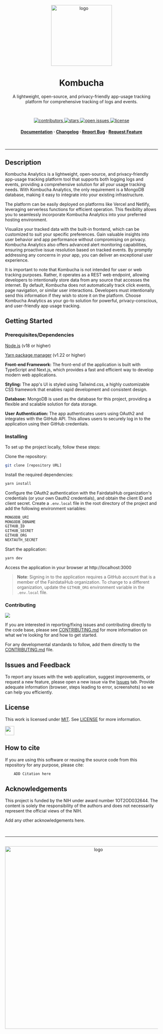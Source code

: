 <div align="center">

<img src="https://freesvg.org/img/1653682897science-svgrepo-com.png" alt="logo" width="200" height="auto" />

<br />

<h1>Kombucha</h1>

<p>
A lightweight, open-source, and privacy-friendly app-usage tracking platform for comprehensive tracking of logs and events.
</p>

<br />

<p>
  <a href="https://github.com/fairdataihub/analytic/graphs/contributors">
    <img src="https://img.shields.io/github/contributors/fairdataihub/analytics.svg?style=flat-square" alt="contributors" />
  </a>
  <a href="https://github.com/fairdataihub/analytics/stargazers">
    <img src="https://img.shields.io/github/stars/fairdataihub/analytics.svg?style=flat-square" alt="stars" />
  </a>
  <a href="https://github.com/fairdataihub/analytics/issues/">
    <img src="https://img.shields.io/github/issues/fairdataihub/analytics.svg?style=flat-square" alt="open issues" />
  </a>
  <a href="https://github.com/fairdataihub/analytics/blob/main/LICENSE">
    <img src="https://img.shields.io/github/license/fairdataihub/analytics.svg?style=flat-square" alt="license" />
  </a>
</p>
   
<h4>
    <a href="#">Documentation</a>
  <span> · </span>
    <a href="#">Changelog</a>
  <span> · </span>
    <a href="https://github.com/fairdataihub/analytics/issues/">Report Bug</a>
  <span> · </span>
    <a href="#">Request Feature</a>
  </h4>
</div>

<br />

---

## Description

Kombucha Analytics is a lightweight, open-source, and privacy-friendly app-usage tracking platform tool that supports both logging logs and events, providing a comprehensive solution for all your usage tracking needs. With Kombucha Analytics, the only requirement is a MongoDB database, making it easy to integrate into your existing infrastructure.

The platform can be easily deployed on platforms like Vercel and Netlify, leveraging serverless functions for efficient operation. This flexibility allows you to seamlessly incorporate Kombucha Analytics into your preferred hosting environment.

Visualize your tracked data with the built-in frontend, which can be customized to suit your specific preferences. Gain valuable insights into user behavior and app performance without compromising on privacy.
Kombucha Analytics also offers advanced alert monitoring capabilities, ensuring proactive issue resolution based on tracked events. By promptly addressing any concerns in your app, you can deliver an exceptional user experience.

It is important to note that Kombucha is not intended for user or web tracking purposes. Rather, it operates as a REST web endpoint, allowing developers to intentionally store data from any source that accesses the internet. By default, Kombucha does not automatically track click events, page navigation, or similar user interactions. Developers must intentionally send this information if they wish to store it on the platform.
Choose Kombucha Analytics as your go-to solution for powerful, privacy-conscious, and user-friendly app usage tracking.


## Getting Started

### Prerequisites/Dependencies

[Node.js](https://nodejs.org/en/) (v18 or higher)

[Yarn package manager](https://yarnpkg.com/getting-started/install) (v1.22 or higher)

**Front-end Framework:** The front-end of the application is built with TypeScript and Next.js, which provides a fast and efficient way to develop modern web applications.

**Styling:** The app's UI is styled using Tailwind.css, a highly customizable CSS framework that enables rapid development and consistent design.

**Database:** MongoDB is used as the database for this project, providing a flexible and scalable solution for data storage.

**User Authentication:** The app authenticates users using OAuth2 and integrates with the GitHub API. This allows users to securely log in to the application using their GitHub credentials.


### Installing

To set up the project locally, follow these steps:

Clone the repository:
```bash
git clone [repository URL]
```

Install the required dependencies:
```bash
yarn install
```

Configure the OAuth2 authentication with the FairdataiHub organization's credentials (or your own Oauth2 credentials), and obtain the client ID and client secret.
Create a `.env.local` file in the root directory of the project and add the following environment variables:
```bash
MONGODB_URI
MONGODB_DBNAME
GITHUB_ID
GITHUB_SECRET
GITHUB_ORG
NEXTAUTH_SECRET
```

Start the application:
```bash
yarn dev
```

Access the application in your browser at http://localhost:3000

>**Note**:
>Signing in to the application requires a GitHub account that is a member of the FairdataiHub organization. To change to a different organization, update the `GITHUB_ORG` environment variable in the `.env.local` file.

### Contributing

<a href="https://github.com/fairdataihub/analytics/graphs/contributors">
  <img src="https://contrib.rocks/image?repo=fairdataihub/analytics" />
</a>

If you are interested in reporting/fixing issues and contributing directly to the code base, please see [CONTRIBUTING.md](CONTRIBUTING.md) for more information on what we're looking for and how to get started.

For any developmental standards to follow, add them directly to the [CONTRIBUTING.md](CONTRIBUTING.md) file.

## Issues and Feedback

To report any issues with the web application, suggest improvements, or request a new feature, please open a new issue via the [Issues](https://github.com/fairdataihub/analytics/issues) tab. Provide adequate information (browser, steps leading to error, screenshots) so we can help you efficiently.

## License

This work is licensed under
[MIT](https://opensource.org/licenses/mit). See [LICENSE](https://github.com/fairdataihub/analytics/blob/main/LICENSE) for more information.

<a href="https://fairdataihub.org/" >
  <img src="https://www.channelfutures.com/files/2017/04/3_0.png" height="30" />
</a>

## How to cite

If you are using this software or reusing the source code from this repository for any purpose, please cite:

```bash
    ADD Citation here
```

## Acknowledgements

This project is funded by the NIH under award number 1OT2OD032644. The content is solely the responsibility of the authors and does not necessarily represent the official views of the NIH.

Add any other acknowledgements here.

<br />

---

<br />

<div align="center">

<a href="https://fairdataihub.org/">
  <img src="https://fairdataihub.org/logo.svg" alt="logo" width="600" height="auto" />
</a>

</div>
